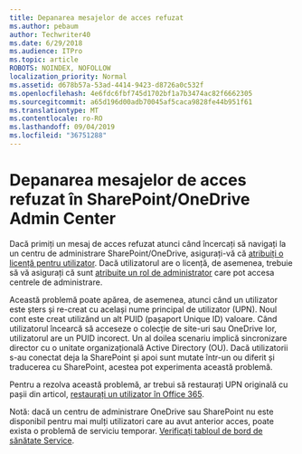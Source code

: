 ```yaml
---
title: Depanarea mesajelor de acces refuzat
ms.author: pebaum
author: Techwriter40
ms.date: 6/29/2018
ms.audience: ITPro
ms.topic: article
ROBOTS: NOINDEX, NOFOLLOW
localization_priority: Normal
ms.assetid: d678b57a-53ad-4414-9423-d8726a0c532f
ms.openlocfilehash: 4e6fdc6fbf745d1702bf1a7b3474ac82f6662305
ms.sourcegitcommit: a65d196d00adb70045af5caca9828fe44b951f61
ms.translationtype: MT
ms.contentlocale: ro-RO
ms.lasthandoff: 09/04/2019
ms.locfileid: "36751288"
---
```

# <a name="troubleshoot-access-denied-messages-in-sharepointonedrive-admin-center"></a>Depanarea mesajelor de acces refuzat în SharePoint/OneDrive Admin Center

Dacă primiți un mesaj de acces refuzat atunci când încercați să navigați la un centru de administrare SharePoint/OneDrive, asigurați-vă că [atribuiți o licență pentru utilizator](https://docs.microsoft.com/office365/admin/subscriptions-and-billing/assign-licenses-to-users?view=o365-worldwide&amp;tabs=One). Dacă utilizatorul are o licență, de asemenea, trebuie să vă asigurați că sunt [atribuite un rol de administrator](https://docs.microsoft.com/office365/admin/add-users/about-admin-roles?view=o365-worldwide) care pot accesa centrele de administrare.

Această problemă poate apărea, de asemenea, atunci când un utilizator este șters și re-creat cu același nume principal de utilizator (UPN). Noul cont este creat utilizând un alt PUID (pașaport Unique ID) valoare. Când utilizatorul încearcă să acceseze o colecție de site-uri sau OneDrive lor, utilizatorul are un PUID incorect. Un al doilea scenariu implică sincronizare director cu o unitate organizațională Active Directory (OU). Dacă utilizatorii s-au conectat deja la SharePoint și apoi sunt mutate într-un ou diferit și traducerea cu SharePoint, acestea pot experimenta această problemă.

Pentru a rezolva această problemă, ar trebui să restaurați UPN originală cu pașii din articol, [restaurați un utilizator în Office 365](https://docs.microsoft.com/office365/admin/add-users/restore-user?view=o365-worldwide).

Notă: dacă un centru de administrare OneDrive sau SharePoint nu este disponibil pentru mai mulți utilizatori care au avut anterior acces, poate exista o problemă de serviciu temporar.  [Verificați tabloul de bord de sănătate Service](https://portal.office.com/adminportal/home#/servicehealth).


